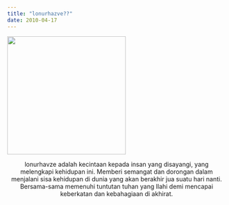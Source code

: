 ```yaml
---
title: "lonurhazve??"
date: 2010-04-17
---
```

<a href="http://lonurhazve.files.wordpress.com/2008/10/aiman1.jpg"><a href="http://lonurhazve.files.wordpress.com/2008/10/aiman2.jpg"><a href="http://lonurhazve.files.wordpress.com/2008/10/aiman11.jpg"><img class="aligncenter size-full wp-image-74" title="aiman1" src="http://lonurhazve.files.wordpress.com/2008/10/aiman11.jpg" alt="" width="273" height="272" /></a></a></a><br/><p style="text-align:center;">lonurhavze adalah kecintaan kepada insan yang disayangi, yang melengkapi kehidupan ini. Memberi semangat dan dorongan dalam menjalani sisa kehidupan di dunia yang akan berakhir jua suatu hari nanti. Bersama-sama memenuhi tuntutan tuhan yang Ilahi demi mencapai keberkatan dan kebahagiaan di akhirat.</p>
